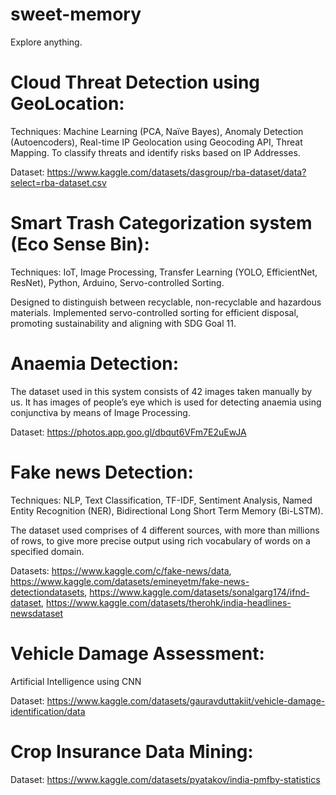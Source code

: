 # sweet-memory
Explore anything.

# Cloud Threat Detection using GeoLocation:
Techniques: 
Machine Learning (PCA, Naïve Bayes), Anomaly Detection (Autoencoders), Real-time IP Geolocation using Geocoding API, Threat Mapping. To classify threats and identify risks based on IP Addresses.

Dataset: https://www.kaggle.com/datasets/dasgroup/rba-dataset/data?select=rba-dataset.csv


# Smart Trash Categorization system (Eco Sense Bin):
Techniques:
IoT, Image Processing, Transfer Learning (YOLO, EfficientNet, ResNet), Python, Arduino, Servo-controlled Sorting.

Designed to distinguish between recyclable, non-recyclable and hazardous materials. Implemented servo-controlled sorting for efficient disposal, promoting sustainability and aligning with SDG Goal 11.


# Anaemia Detection:
The dataset used in this system consists of 42 images taken manually by us. It has images of people’s eye which is used for detecting anaemia using conjunctiva by means of Image Processing. 

Dataset: https://photos.app.goo.gl/dbqut6VFm7E2uEwJA 


# Fake news Detection:
Techniques: NLP, Text Classification, TF-IDF, Sentiment Analysis, Named Entity Recognition (NER), Bidirectional Long Short Term Memory (Bi-LSTM).

The dataset used comprises of 4 different sources, with more than millions of rows, to give more precise output using rich vocabulary of words on a specified domain.

Datasets: https://www.kaggle.com/c/fake-news/data, https://www.kaggle.com/datasets/emineyetm/fake-news-detectiondatasets, https://www.kaggle.com/datasets/sonalgarg174/ifnd-dataset, https://www.kaggle.com/datasets/therohk/india-headlines-newsdataset


# Vehicle Damage Assessment:
Artificial Intelligence using CNN

Dataset: https://www.kaggle.com/datasets/gauravduttakiit/vehicle-damage-identification/data 


# Crop Insurance Data Mining:
Dataset: https://www.kaggle.com/datasets/pyatakov/india-pmfby-statistics
